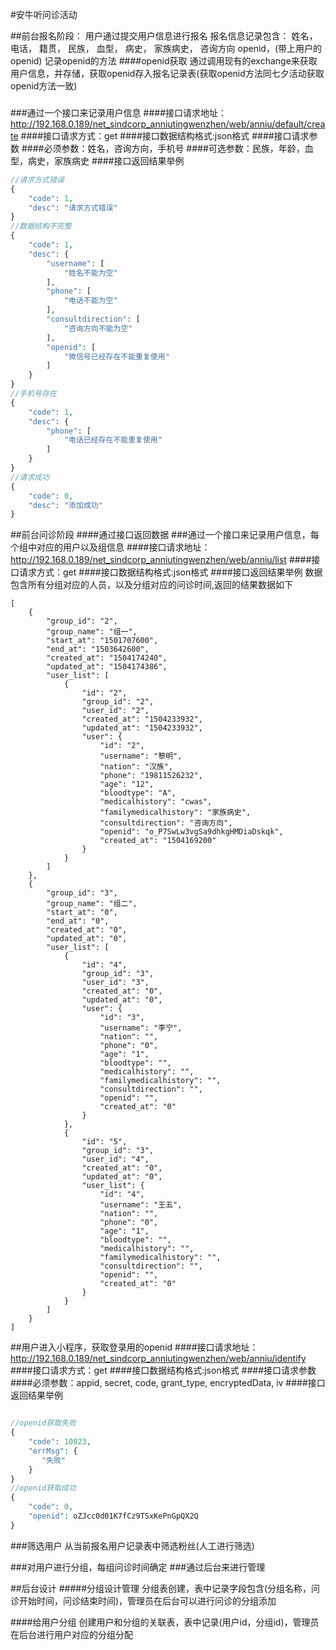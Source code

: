 #安牛听问诊活动

##前台报名阶段：
用户通过提交用户信息进行报名
报名信息记录包含：
        姓名，
        电话，
        籍贯，
        民族，
        血型，
        病史，
        家族病史，
        咨询方向
        openid，(带上用户的openid)
记录openid的方法
####openid获取
通过调用现有的exchange来获取用户信息，并存储，获取openid存入报名记录表(获取openid方法同七夕活动获取openid方法一致)
###
###

###通过一个接口来记录用户信息
####接口请求地址：http://192.168.0.189/net_sindcorp_anniutingwenzhen/web/anniu/default/create
####接口请求方式：get
####接口数据结构格式:json格式
####接口请求参数
####必须参数：姓名，咨询方向，手机号
####可选参数：民族，年龄，血型，病史，家族病史
####接口返回结果举例

````php
//请求方式错误
{
    "code": 1,
    "desc": "请求方式错误"
}
//数据结构不完整
{
    "code": 1,
    "desc": {
        "username": [
            "姓名不能为空"
        ],
        "phone": [
            "电话不能为空"
        ],
        "consultdirection": [
            "咨询方向不能为空"
        ],
        "openid": [
            "微信号已经存在不能重复使用"
        ]
    }
}
//手机号存在
{
    "code": 1,
    "desc": {
        "phone": [
            "电话已经存在不能重复使用"
        ]
    }
}
//请求成功
{
    "code": 0,
    "desc": "添加成功"
}
````
##前台问诊阶段
####通过接口返回数据
###通过一个接口来记录用户信息，每个组中对应的用户以及组信息
####接口请求地址：http://192.168.0.189/net_sindcorp_anniutingwenzhen/web/anniu/list
####接口请求方式：get
####接口数据结构格式:json格式
####接口返回结果举例
数据包含所有分组对应的人员，以及分组对应的问诊时间,返回的结果数据如下
````
[
    {
        "group_id": "2",
        "group_name": "组一",
        "start_at": "1501707600",
        "end_at": "1503642600",
        "created_at": "1504174240",
        "updated_at": "1504174386",
        "user_list": [
            {
                "id": "2",
                "group_id": "2",
                "user_id": "2",
                "created_at": "1504233932",
                "updated_at": "1504233932",
                "user": {
                    "id": "2",
                    "username": "黎明",
                    "nation": "汉族",
                    "phone": "19811526232",
                    "age": "12",
                    "bloodtype": "A",
                    "medicalhistory": "cwas",
                    "familymedicalhistory": "家族病史",
                    "consultdirection": "咨询方向",
                    "openid": "o_P7SwLw3vgSa9dhkgHMDiaDskqk",
                    "created_at": "1504169200"
                }
            }
        ]
    },
    {
        "group_id": "3",
        "group_name": "组二",
        "start_at": "0",
        "end_at": "0",
        "created_at": "0",
        "updated_at": "0",
        "user_list": [
            {
                "id": "4",
                "group_id": "3",
                "user_id": "3",
                "created_at": "0",
                "updated_at": "0",
                "user": {
                    "id": "3",
                    "username": "李宁",
                    "nation": "",
                    "phone": "0",
                    "age": "1",
                    "bloodtype": "",
                    "medicalhistory": "",
                    "familymedicalhistory": "",
                    "consultdirection": "",
                    "openid": "",
                    "created_at": "0"
                }
            },
            {
                "id": "5",
                "group_id": "3",
                "user_id": "4",
                "created_at": "0",
                "updated_at": "0",
                "user_list": {
                    "id": "4",
                    "username": "王五",
                    "nation": "",
                    "phone": "0",
                    "age": "1",
                    "bloodtype": "",
                    "medicalhistory": "",
                    "familymedicalhistory": "",
                    "consultdirection": "",
                    "openid": "",
                    "created_at": "0"
                }
            }
        ]
    }
]
````
##用户进入小程序，获取登录用的openid
####接口请求地址：http://192.168.0.189/net_sindcorp_anniutingwenzhen/web/anniu/identify
####接口请求方式：get
####接口数据结构格式:json格式
####接口请求参数
####必须参数：appid, secret, code, grant_type, encryptedData, iv
####接口返回结果举例

````php

//openid获取失败
{
    "code": 10023,
    "errMsg": {
       "失败"
    }
}
//openid获取成功
{
    "code": 0,
    "openid": oZJcc0d01K7fCz9TSxKePnGpQX2Q
}
````





###筛选用户
从当前报名用户记录表中筛选粉丝(人工进行筛选)

###对用户进行分组，每组问诊时间确定
###通过后台来进行管理

##后台设计
#####分组设计管理
分组表创建，表中记录字段包含(分组名称，问诊开始时间，问诊结束时间)，管理员在后台可以进行问诊的分组添加

####给用户分组
创建用户和分组的关联表，表中记录(用户id，分组id)，管理员在后台进行用户对应的分组分配

